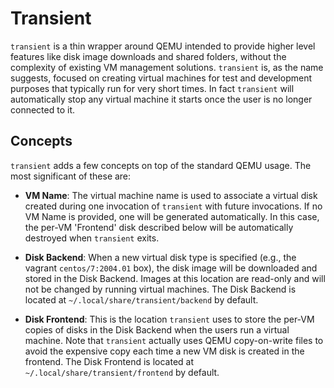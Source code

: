 # Transient

`transient` is a thin wrapper around QEMU intended to provide higher level
features like disk image downloads and shared folders, without the complexity
of existing VM management solutions. `transient` is, as the name suggests,
focused on creating virtual machines for test and development purposes that
typically run for very short times. In fact `transient` will automatically
stop any virtual machine it starts once the user is no longer connected to it.

## Concepts

`transient` adds a few concepts on top of the standard QEMU usage. The most
significant of these are:

- **VM Name**: The virtual machine name is used to associate a virtual
disk created during one invocation of `transient` with future invocations.
If no VM Name is provided, one will be generated automatically. In this case,
the per-VM 'Frontend' disk described below will be automatically destroyed
when `transient` exits.

- **Disk Backend**: When a new virtual disk type is specified (e.g.,
the vagrant `centos/7:2004.01` box), the disk image will be downloaded and
stored in the Disk Backend. Images at this location are read-only and will
not be changed by running virtual machines. The Disk Backend is located at
`~/.local/share/transient/backend` by default.

- **Disk Frontend**: This is the location `transient` uses to store the
per-VM copies of disks in the Disk Backend when the users run a virtual
machine. Note that `transient` actually uses QEMU copy-on-write files to
avoid the expensive copy each time a new VM disk is created in the frontend.
The Disk Frontend is located at `~/.local/share/transient/frontend` by
default.
